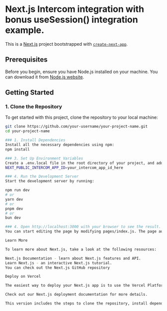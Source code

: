 # Next.js Intercom integration with bonus useSession() integration example.

This is a [Next.js](https://nextjs.org/) project bootstrapped with [`create-next-app`](https://github.com/vercel/next.js/tree/canary/packages/create-next-app).

## Prerequisites
Before you begin, ensure you have Node.js installed on your machine. You can download it from [Node.js website](https://nodejs.org/).

## Getting Started

### 1. Clone the Repository
To get started with this project, clone the repository to your local machine:
```bash
git clone https://github.com/your-username/your-project-name.git
cd your-project-name

### 1. Install Dependencies
Install all the necessary dependencies using npm:
npm install

### 3. Set Up Environment Variables
Create a .env.local file in the root directory of your project, and add the following line:
NEXT_PUBLIC_INTERCOM_APP_ID=your_intercom_app_id_here

### 4. Run the Development Server
Start the development server by running:

npm run dev
# or
yarn dev
# or
pnpm dev
# or
bun dev

### 4. Open http://localhost:3000 with your browser to see the result.
You can start editing the page by modifying pages/index.js. The page auto-updates as you edit the file.

Learn More

To learn more about Next.js, take a look at the following resources:

Next.js Documentation - learn about Next.js features and API.
Learn Next.js - an interactive Next.js tutorial.
You can check out the Next.js GitHub repository

Deploy on Vercel

The easiest way to deploy your Next.js app is to use the Vercel Platform from the creators of Next.js.

Check out our Next.js deployment documentation for more details.

This version includes the steps to clone the repository, install dependencies, set up environment variables, and run the development server, along with existing information about the project and learning resources.